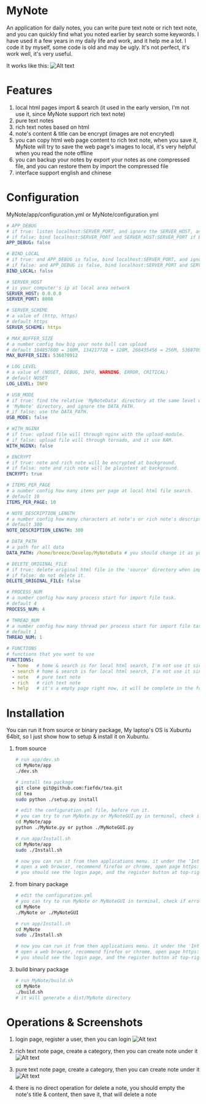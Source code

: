 MyNote
======
An application for daily notes, you can write pure text note or rich text note, and you can quickly find what you noted earlier
by search some keywords. I have used it a few years in my daily life and work, and it help me a lot. I code it by myself, some
code is old and may be ugly. It's not perfect, it's work well, it's very useful.

It works like this:
![Alt text](/doc/rich_note_en.png?raw=true "rich_text_note_page")

Features
========
1. local html pages import & search (it used in the early version, I'm not use it, since MyNote support rich text note)
2. pure text notes
3. rich text notes based on html
4. note's content & title can be encrypt (images are not encryted)
5. you can copy html web page content to rich text note, when you save it, MyNote will try to save the web page's images to local, it's very helpful when you read the note offline
6. you can backup your notes by export your notes as one compressed file, and you can restore them by import the compressed file
7. interface support english and chinese

Configuration
=============
MyNote/app/configuration.yml or MyNote/configuration.yml
```yaml
# APP_DEBUG
# if true: listen localhost:SERVER_PORT, and ignore the SERVER_HOST, and ignore the BIND_LOCAL.
# if false: bind localhost:SERVER_PORT and SERVER_HOST:SERVER_PORT if BIND_LOCAL is false.
APP_DEBUG: false

# BIND_LOCAL
# if true: and APP_DEBUG is false, bind localhost:SERVER_PORT, and ignore the SERVER_HOST.
# if false: and APP_DEBUG is false, bind localhost:SERVER_PORT and SERVER_HOST:SERVER_PORT.
BIND_LOCAL: false

# SERVER_HOST
# is your computer's ip at local area network
SERVER_HOST: 0.0.0.0
SERVER_PORT: 8008

# SERVER_SCHEME
# a value of (http, https)
# default https
SERVER_SCHEME: https

# MAX_BUFFER_SIZE
# a number config how big your note ball can upload
# default 104857600 = 100M, 134217728 = 128M, 268435456 = 256M, 536870912 = 512M, 1073741824 = 1G
MAX_BUFFER_SIZE: 536870912

# LOG_LEVEL
# a value of (NOSET, DEBUG, INFO, WARNING, ERROR, CRITICAL)
# default NOSET
LOG_LEVEL: INFO

# USB_MODE
# if true: find the relative 'MyNoteData' directory at the same level with 
# 'MyNote' directory, and ignore the DATA_PATH.
# if false: use the DATA_PATH.
USB_MODE: false

# WITH_NGINX
# if true: upload file will through nginx with the upload-module.
# if false: upload file will through tornado, and it use RAM.
WITH_NGINX: false

# ENCRYPT
# if true: note and rich note will be encrypted at background.
# if false: note and rich note will be plaintext at background.
ENCRYPT: true

# ITEMS_PER_PAGE
# a number config how many items per page at local html file search.
# default 10
ITEMS_PER_PAGE: 10

# NOTE_DESCRIPTION_LENGTH
# a number config how many characters at note's or rich note's description.
# default 300
NOTE_DESCRIPTION_LENGTH: 300

# DATA_PATH
# a path for all data
DATA_PATH: /home/breeze/Develop/MyNoteData # you should change it as you require

# DELETE_ORIGINAL_FILE
# if true: delete original html file in the 'source' directory when import it success.
# if false: do not delete it.
DELETE_ORIGINAL_FILE: false

# PROCESS_NUM
# a number config how many process start for import file task.
# default 4
PROCESS_NUM: 4

# THREAD_NUM
# a number config how many thread per process start for import file task.
# default 1
THREAD_NUM: 1

# FUNCTIONS
# functions that you want to use
FUNCTIONS:
  - home   # home & search is for local html search, I'm not use it since MyNote support rich text note
  - search # home & search is for local html search, I'm not use it since MyNote support rich text note
  - note   # pure text note
  - rich   # rich text note
  - help   # it's a empty page right now, it will be complete in the future
```

Installation
============
You can run it from source or binary package, My laptop's OS is Xubuntu 64bit, so I just show how to setup & install it on Xubuntu.

1. from source
   ```bash
   # run app/dev.sh
   cd MyNote/app
   ./dev.sh

   # install tea package
   git clone git@github.com:fiefdx/tea.git
   cd tea
   sudo python ./setup.py install

   # edit the configuration.yml file, before run it.
   # you can try to run MyNote.py or MyNoteGUI.py in terminal, check if error occur
   cd MyNote/app
   python ./MyNote.py or python ./MyNoteGUI.py

   # run app/Install.sh
   cd MyNote/app
   sudo ./Install.sh

   # now you can run it from then applications menu. it under the 'Internet' category
   # open a web browser, recommend firefox or chrome, open page https://localhost:8008
   # you should see the login page, and the register button at top-right corner
   ```

2. from binary package
   ```bash
   # edit the configuration.yml
   # you can try to run MyNote or MyNoteGUI in terminal, check if error occur
   cd MyNote
   ./MyNote or ./MyNoteGUI

   # run app/Install.sh
   cd MyNote
   sudo ./Install.sh

   # now you can run it from then applications menu. it under the 'Internet' category
   # open a web browser, recommend firefox or chrome, open page https://localhost:8008
   # you should see the login page, and the register button at top-right corner
   ```

3. build binary package
   ```bash
   # run MyNote/build.sh
   cd MyNote
   ./build.sh
   # it will generate a dist/MyNote directory
   ```

Operations & Screenshots
========================

1. login page, register a user, then you can login
   ![Alt text](/doc/login_page_en.png?raw=true "login_page")

2. rich text note page, create a category, then you can create note under it
   ![Alt text](/doc/rich_note_en.png?raw=true "rich_text_note_page")

3. pure text note page, create a category, then you can create note under it
   ![Alt text](/doc/text_note_en.png?raw=true "pure_text_note_page")

4. there is no direct operation for delete a note, you should empty the note's title & content, then save it, that will delete a note

